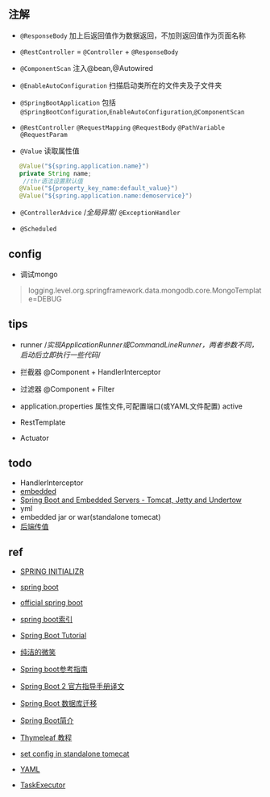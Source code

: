 

## 注解

+ `@ResponseBody` 加上后返回值作为数据返回，不加则返回值作为页面名称

+ `@RestController` = `@Controller` + `@ResponseBody`

+ `@ComponentScan` 注入@bean,@Autowired

+ `@EnableAutoConfiguration` 扫描启动类所在的文件夹及子文件夹

+ `@SpringBootApplication` 包括`@SpringBootConfiguration`,`EnableAutoConfiguration`,`@ComponentScan`

+ `@RestController` `@RequestMapping` `@RequestBody` `@PathVariable` `@RequestParam`

+ `@Value`  读取属性值
```java
   @Value("${spring.application.name}")
   private String name;
    //thr语法设置默认值
   @Value("${property_key_name:default_value}")
   @Value("${spring.application.name:demoservice}")
```

+ `@ControllerAdvice` /*全局异常*/  `@ExceptionHandler`

+ `@Scheduled`

## config

+ 调试mongo
>logging.level.org.springframework.data.mongodb.core.MongoTemplate=DEBUG

## tips

+ runner /*实现ApplicationRunner或CommandLineRunner，两者参数不同，启动后立即执行一些代码*/

+ 拦截器 @Component + HandlerInterceptor

+ 过滤器 @Component + Filter

+ application.properties 属性文件,可配置端口(或YAML文件配置) active

+ RestTemplate

+ Actuator



## todo

+ HandlerInterceptor
+ [embedded](https://docs.spring.io/spring-boot/docs/current/reference/html/howto-embedded-web-servers.html)
+ [Spring Boot and Embedded Servers - Tomcat, Jetty and Undertow](http://www.springboottutorial.com/spring-boot-with-embedded-servers-tomcat-jetty)
+ yml
+ embedded jar or war(standalone tomecat)
+ [后端传值](https://blog.csdn.net/bear_lam/article/details/80278590)

## ref

+ [SPRING INITIALIZR](https://start.spring.io/)

+ [spring boot](https://github.com/ityouknow/spring-boot-examples)
+ [official spring boot](https://spring.io/projects/spring-boot)
+ [spring boot索引](http://springboot.fun/)
+ [Spring Boot Tutorial](https://www.tutorialspoint.com/spring_boot/index.htm)
+ [纯洁的微笑](http://www.ityouknow.com/spring-boot.html)
+ [Spring boot参考指南](https://www.jianshu.com/p/67a0e41dfe05)
+ [Spring Boot 2 官方指导手册译文](https://www.jianshu.com/p/e7e3ff541bfb)

+ [Spring Boot 数据库迁移](http://412887952-qq-com.iteye.com/blog/2425506)
+ [Spring Boot简介](https://www.yiibai.com/spring-boot/)
+ [Thymeleaf 教程](https://waylau.gitbooks.io/thymeleaf-tutorial/content/)
+ [set config in standalone tomecat](https://stackoverflow.com/questions/43657626/server-session-timeout-in-application-yml-is-not-used-when-deployed-to-a-tomcat)
+ [YAML](https://www.jianshu.com/p/97222440cd08)
+ [TaskExecutor](https://docs.spring.io/spring/docs/4.2.x/spring-framework-reference/html/scheduling.html)
